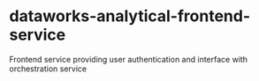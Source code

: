 # dataworks-analytical-frontend-service
Frontend service providing user authentication and interface with orchestration service
